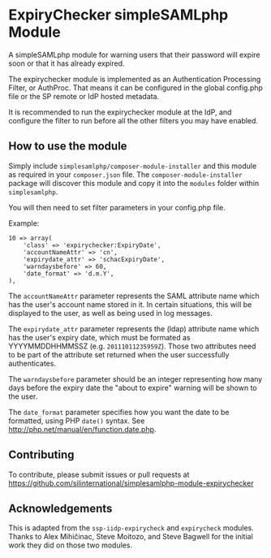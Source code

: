 # ExpiryChecker simpleSAMLphp Module #
A simpleSAMLphp module for warning users that their password will expire soon 
or that it has already expired.

The expirychecker module is implemented as an Authentication Processing Filter, 
or AuthProc. That means it can be configured in the global config.php file or 
the SP remote or IdP hosted metadata.

It is recommended to run the expirychecker module at the IdP, and configure the
filter to run before all the other filters you may have enabled.

## How to use the module ##
Simply include `simplesamlphp/composer-module-installer` and this module as 
required in your `composer.json` file. The `composer-module-installer` package 
will discover this module and copy it into the `modules` folder within 
`simplesamlphp`.

You will then need to set filter parameters in your config.php file.

Example:

    10 => array(
        'class' => 'expirychecker:ExpiryDate',
        'accountNameAttr' => 'cn',
        'expirydate_attr' => 'schacExpiryDate',
        'warndaysbefore' => 60,
        'date_format' => 'd.m.Y',
    ),

The `accountNameAttr` parameter represents the SAML attribute name which has 
the user's account name stored in it. In certain situations, this will be 
displayed to the user, as well as being used in log messages.

The `expirydate_attr` parameter represents the (ldap) attribute name which has 
the user's expiry date, which must be formated as YYYYMMDDHHMMSSZ (e.g. 
`20111011235959Z`). Those two attributes need to be part of the attribute set 
returned when the user successfully authenticates.

The `warndaysbefore` parameter should be an integer representing how many days 
before the expiry date the "about to expire" warning will be shown to the user.

The `date_format` parameter specifies how you want the date to be formatted, 
using PHP `date()` syntax. See <http://php.net/manual/en/function.date.php>.

## Contributing ##
To contribute, please submit issues or pull requests at 
https://github.com/silinternational/simplesamlphp-module-expirychecker

## Acknowledgements ##
This is adapted from the `ssp-iidp-expirycheck` and `expirycheck` modules. 
Thanks to Alex Mihičinac, Steve Moitozo, and Steve Bagwell for the initial work 
they did on those two modules.
